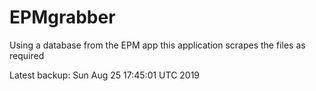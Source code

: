 # EPMgrabber
Using a database from the EPM app this application scrapes the files as required


Latest backup: Sun Aug 25 17:45:01 UTC 2019
